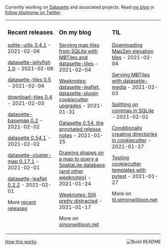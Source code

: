 Currently working on [Datasette](https://datasette.io/) and associated projects. Read [my blog](https://simonwillison.net/) or [follow @simonw on Twitter](https://twitter.com/simonw).

<table><tr><td valign="top" width="33%">

### Recent releases
<!-- recent_releases starts -->
[sqlite-utils 3.4.1](https://github.com/simonw/sqlite-utils/releases/tag/3.4.1) - 2021-02-06

[datasette-jellyfish 1.0](https://github.com/simonw/datasette-jellyfish/releases/tag/1.0) - 2021-02-06

[datasette-tiles 0.5](https://github.com/simonw/datasette-tiles/releases/tag/0.5) - 2021-02-04

[download-tiles 0.4](https://github.com/simonw/download-tiles/releases/tag/0.4) - 2021-02-03

[datasette-basemap 0.2](https://github.com/simonw/datasette-basemap/releases/tag/0.2) - 2021-02-02

[datasette 0.54.1](https://github.com/simonw/datasette/releases/tag/0.54.1) - 2021-02-02

[datasette-cluster-map 0.17.1](https://github.com/simonw/datasette-cluster-map/releases/tag/0.17.1) - 2021-02-01

[datasette-leaflet 0.2.2](https://github.com/simonw/datasette-leaflet/releases/tag/0.2.2) - 2021-02-01
<!-- recent_releases ends -->
More [recent releases](https://github.com/simonw/simonw/blob/main/releases.md)
</td><td valign="top" width="34%">

### On my blog
<!-- blog starts -->
[Serving map tiles from SQLite with MBTiles and datasette-tiles](http://simonwillison.net/2021/Feb/4/datasette-tiles/) - 2021-02-04

[Weeknotes: datasette-leaflet, datasette-plugin cookiecutter upgrades](http://simonwillison.net/2021/Jan/31/weeknotes/) - 2021-01-31

[Datasette 0.54, the annotated release notes](http://simonwillison.net/2021/Jan/25/datasette/) - 2021-01-25

[Drawing shapes on a map to query a SpatiaLite database (and other weeknotes)](http://simonwillison.net/2021/Jan/24/drawing-shapes-spatialite/) - 2021-01-24

[Weeknotes: Still pretty distracted](http://simonwillison.net/2021/Jan/17/weeknotes-still-pretty-distracted/) - 2021-01-17
<!-- blog ends -->
More on [simonwillison.net](https://simonwillison.net/)
</td><td valign="top" width="33%">

### TIL
<!-- tils starts -->
[Downloading MapZen elevation tiles](https://til.simonwillison.net/gis/mapzen-elevation-tiles) - 2021-02-04

[Serving MBTiles with datasette-media](https://til.simonwillison.net/datasette/serving-mbtiles) - 2021-02-03

[Splitting on commas in SQLite](https://til.simonwillison.net/sqlite/splitting-commas-sqlite) - 2021-02-01

[Conditionally creating directories in cookiecutter](https://til.simonwillison.net/cookiecutter/conditionally-creating-directories) - 2021-01-27

[Testing cookiecutter templates with pytest](https://til.simonwillison.net/cookiecutter/pytest-for-cookiecutter) - 2021-01-27
<!-- tils ends -->
More on [til.simonwillison.net](https://til.simonwillison.net/)
</td></tr></table>

<a href="https://github.com/simonw/simonw/actions"><img src="https://github.com/simonw/simonw/workflows/Build%20README/badge.svg" align="right" alt="Build README"></a> <a href="https://simonwillison.net/2020/Jul/10/self-updating-profile-readme/">How this works</a>
